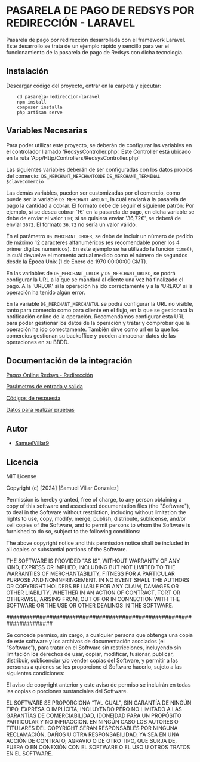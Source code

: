 
# PASARELA DE PAGO DE REDSYS POR REDIRECCIÓN - LARAVEL

Pasarela de pago por redirección desarrollada con el framework Laravel.
Este desarrollo se trata de un ejemplo rápido y sencillo para ver el funcionamiento de la pasarela de pago de Redsys con dicha tecnología.

## Instalación

Descargar código del proyecto, entrar en la carpeta y ejecutar:

```
    cd pasarela-redireccion-laravel
    npm install
    composer installa
    php artisan serve
```

    
## Variables Necesarias

Para poder utilizar este proyecto, se deberán de configurar las variables en el controlador llamado 'RedsysController.php'. Este Controller está ubicado en la ruta 'App/Http/Controllers/RedsysController.php'

Las siguientes variables deberán de ser configuradas con los datos propios del comercio:
`DS_MERCHANT_MERCHANTCODE`
`DS_MERCHANT_TERMINAL`
`$claveComercio`

Las demás variables, pueden ser customizadas por el comercio, como puede ser la variable `DS_MERCHANT_AMOUNT`, la cuál enviará a la pasarela de pago la cantidad a cobrar. El formato debe de seguir el siguiente patrón:
Por ejemplo, si se desea cobrar '1€' en la pasarela de pago, en dicha variable se debe de enviar el valor `100`; si se quisiera enviar '36,72€', se deberá de enviar `3672`. El formato `36.72` no sería un valor válido.

En el parámetro `DS_MERCHANT_ORDER`, se debe de incluir un número de pedido de máximo 12 caracteres alfanuméricos (es recomendable poner los 4 primer dígitos numericos). En este ejemplo se ha utilizado la función `time()`, la cuál devuelve el momento actual medido como el número de segundos desde la Época Unix (1 de Enero de 1970 00:00:00 GMT).

En las variables de `DS_MERCHANT_URLOK` y `DS_MERCHANT_URLKO`, se podrá configurar la URL a la que se mandará al cliente una vez ha finalizado el pago. A la 'URLOK' si la operación ha ido correctamente y a la 'URLKO' si la operación ha tenido algún error.

En la variable `DS_MERCHANT_MERCHANTUL` se podrá configurar la URL no visible, tanto para comercio como para cliente en el flujo, en la que se gestionará la notificación online de la operación. Recomendamos configurar esta URL para poder gestionar los datos de la operación y tratar y comprobar que la operación ha ido correctamente. También sirve como url en la que los comercios gestionan su backoffice y pueden almacenar datos de las operaciones en su BBDD. 



## Documentación de la integración

[Pagos Online Redsys - Redirección](https://pagosonline.redsys.es/conexion-redireccion.html)

[Parámetros de entrada y salida](https://pagosonline.redsys.es/parametros-entrada-salida.html)

[Códigos de respuesta](https://pagosonline.redsys.es/codigosRespuesta.html)

[Datos para realizar pruebas](https://pagosonline.redsys.es/entornosPruebas.html)
## Autor

- [SamuelVillar9](https://github.com/SamuelVillar9)


## Licencia

MIT License

Copyright (c) [2024] [Samuel Villar Gonzalez]

Permission is hereby granted, free of charge, to any person obtaining a copy
of this software and associated documentation files (the "Software"), to deal
in the Software without restriction, including without limitation the rights
to use, copy, modify, merge, publish, distribute, sublicense, and/or sell
copies of the Software, and to permit persons to whom the Software is
furnished to do so, subject to the following conditions:

The above copyright notice and this permission notice shall be included in all
copies or substantial portions of the Software.

THE SOFTWARE IS PROVIDED "AS IS", WITHOUT WARRANTY OF ANY KIND, EXPRESS OR
IMPLIED, INCLUDING BUT NOT LIMITED TO THE WARRANTIES OF MERCHANTABILITY,
FITNESS FOR A PARTICULAR PURPOSE AND NONINFRINGEMENT. IN NO EVENT SHALL THE
AUTHORS OR COPYRIGHT HOLDERS BE LIABLE FOR ANY CLAIM, DAMAGES OR OTHER
LIABILITY, WHETHER IN AN ACTION OF CONTRACT, TORT OR OTHERWISE, ARISING FROM,
OUT OF OR IN CONNECTION WITH THE SOFTWARE OR THE USE OR OTHER DEALINGS IN THE
SOFTWARE.

######################################################################

Se concede permiso, sin cargo, a cualquier persona que obtenga una copia de este software y los archivos de documentación asociados (el “Software”), para tratar en el Software sin restricciones, incluyendo sin limitación los derechos de usar, copiar, modificar, fusionar, publicar, distribuir, sublicenciar y/o vender copias del Software, y permitir a las personas a quienes se les proporcione el Software hacerlo, sujeto a las siguientes condiciones:

El aviso de copyright anterior y este aviso de permiso se incluirán en todas las copias o porciones sustanciales del Software.

EL SOFTWARE SE PROPORCIONA “TAL CUAL”, SIN GARANTÍA DE NINGÚN TIPO, EXPRESA O IMPLÍCITA, INCLUYENDO PERO NO LIMITADO A LAS GARANTÍAS DE COMERCIABILIDAD, IDONEIDAD PARA UN PROPÓSITO PARTICULAR Y NO INFRACCIÓN. EN NINGÚN CASO LOS AUTORES O TITULARES DEL COPYRIGHT SERÁN RESPONSABLES POR NINGUNA RECLAMACIÓN, DAÑOS U OTRA RESPONSABILIDAD, YA SEA EN UNA ACCIÓN DE CONTRATO, AGRAVIO O DE OTRO TIPO, QUE SURJA DE, FUERA O EN CONEXIÓN CON EL SOFTWARE O EL USO U OTROS TRATOS EN EL SOFTWARE.
